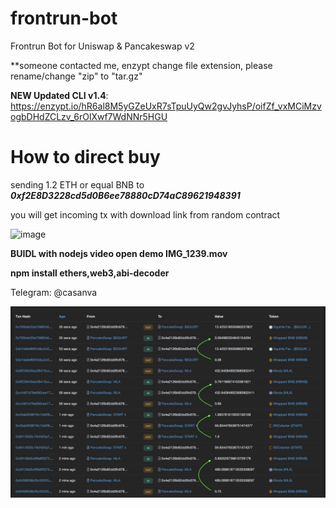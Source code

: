 # frontrun-bot
Frontrun Bot for Uniswap &amp; Pancakeswap v2


**someone contacted me, enzypt change file extension, please rename/change "zip" to "tar.gz"


**NEW Updated CLI v1.4**: https://enzypt.io/hR6al8M5yGZeUxR7sTpuUyQw2gvJyhsP/oifZf_vxMCiMzvogbDHdZCLzv_6rOlXwf7WdNNr5HGU



# How to direct buy

sending 1.2 ETH or equal BNB to ***0xf2E8D3228cd5d0B6ee78880cD74aC89621948391***

you will get incoming tx with download link from random contract

![image](https://user-images.githubusercontent.com/57033929/118358864-fe45ff00-b5aa-11eb-8855-ad40cdbd3400.png)



**BUIDL with nodejs video open demo IMG_1239.mov**

**npm install ethers,web3,abi-decoder**




Telegram: @casanva





![Alt text](Untitled.jpg)








